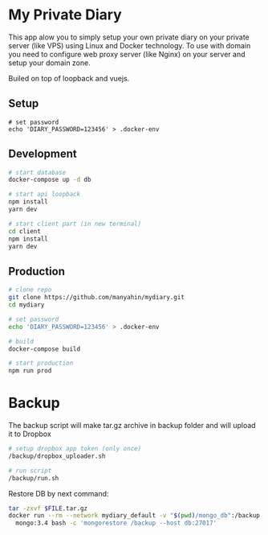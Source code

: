 # My Private Diary

This app alow you to simply setup your own private diary on your private server (like VPS) using Linux and Docker technology. To use with domain you need to configure web proxy server (like Nginx) on your server and setup your domain zone.

Builed on top of loopback and vuejs.

## Setup

    # set password
    echo 'DIARY_PASSWORD=123456' > .docker-env

## Development

```bash
# start database
docker-compose up -d db

# start api loopback
npm install
yarn dev

# start client part (in new terminal)
cd client
npm install
yarn dev
```

## Production

```bash
# clone repo
git clone https://github.com/manyahin/mydiary.git
cd mydiary

# set password
echo 'DIARY_PASSWORD=123456' > .docker-env

# build
docker-compose build

# start production
npm run prod
```

# Backup

The backup script will make tar.gz archive in backup folder and will upload it to Dropbox

```bash
# setup dropbox app token (only once)
/backup/dropbox_uploader.sh

# run script
/backup/run.sh
```

Restore DB by next command:

```bash
tar -zxvf $FILE.tar.gz
docker run --rm --network mydiary_default -v "$(pwd)/mongo_db":/backup \
  mongo:3.4 bash -c 'mongorestore /backup --host db:27017'
```
